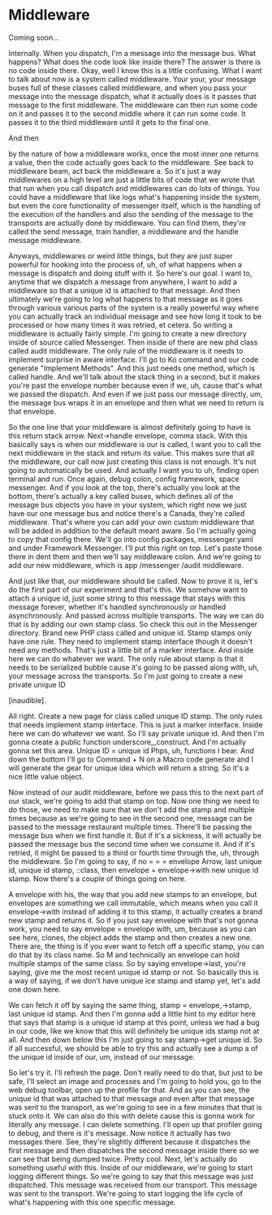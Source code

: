 # Middleware

Coming soon...

Internally. When you dispatch, I'm a message into the message bus. What happens? What
does the code look like inside there? The answer is there is no code inside there.
Okay, well I know this is a little confusing. What I want to talk about now is a
system called middleware. Your your, your message buses full of these classes called
middleware, and when you pass your message into the message dispatch, what it
actually does is it passes that message to the first middleware. The middleware can
then run some code on it and passes it to the second middle where it can run some
code. It passes it to the third middleware until it gets to the final one.

And then

by the nature of how a middleware works, once the most inner one returns a value,
then the code actually goes back to the middleware. See back to middleware beam, act
back the middleware a. So it's just a way middlewares on a high level are just a
little bits of code that we wrote that that run when you call dispatch and
middlewares can do lots of things. You could have a middleware that like logs what's
happening inside the system, but even the core functionality of messenger itself,
which is the handling of the execution of the handlers and also the sending of the
message to the transports are actually done by middleware. You can find them, they're
called the send message, train handler, a middleware and the handle message
middleware.

Anyways, middlewares or weird little things, but they are just super powerful for
hooking into the process of, uh, of what happens when a message is dispatch and doing
stuff with it. So here's our goal. I want to, anytime that we dispatch a message from
anywhere, I want to add a middleware so that a unique id is attached to that message.
And then ultimately we're going to log what happens to that message as it goes
through various various parts of the system is a really powerful way where you can
actually track an individual message and see how long it took to be processed or how
many times it was retried, et cetera. So writing a middleware is actually fairly
simple. I'm going to create a new directory inside of source called Messenger. Then
inside of there are new phd class called audit middleware. The only rule of the
middleware is it needs to implement surprise in aware interface. I'll go to Ko
command and our code generate "Implement Methods". And this just needs one method,
which is called handle. And we'll talk about the stack thing in a second, but it
makes you're past the envelope number because even if we, uh, cause that's what we
passed the dispatch. And even if we just pass our message directly, um, the message
bus wraps it in an envelope and then what we need to return is that envelope.

So the one line that your middleware is almost definitely going to have is this
return stack arrow. Next->handle envelope, comma stack. With this basically says is
when our middleware is our is called, I want you to call the next middleware in the
stack and return its value. This makes sure that all the middleware, our call now
just creating this class is not enough. It's not going to automatically be used. And
actually I want you to uh, finding open terminal and run. Once again, debug colon,
config framework, space messenger. And if you look at the top, there's actually you
look at the bottom, there's actually a key called buses, which defines all of the
message bus objects you have in your system, which right now we just have our one
message bus and notice there's a Canada, they're called middleware. That's where you
can add your own custom middleware that will be added in addition to the default
meant aware. So I'm actually going to copy that config there. We'll go into config
packages, messenger.yaml and under Framework Messenger. I'll put this right on top.
Let's paste those there in dent them and then we'll say middleware colon. And we're
going to add our new middleware, which is app /messenger /audit middleware.

And just like that, our middleware should be called. Now to prove it is, let's do the
first part of our experiment and that's this. We somehow want to attach a unique id,
just some string to this message that stays with this message forever, whether it's
handled synchronously or handled asynchronously. And passed across multiple
transports. The way we can do that is by adding our own stamp class. So check this
out in the Messenger directory. Brand new PHP class called and unique id. Stamp
stamps only have one rule. They need to implement stamp interface though it doesn't
need any methods. That's just a little bit of a marker interface. And inside here we
can do whatever we want. The only rule about stamp is that it needs to be serialized
bubble cause it's going to be passed along with, uh, your message across the
transports. So I'm just going to create a new private unique ID

[inaudible].

All right. Create a new page for class called unique ID stamp. The only rules that
needs implement stamp interface. This is just a marker interface. Inside here we can
do whatever we want. So I'll say private unique id. And then I'm gonna create a
public function underscore,_construct. And I'm actually gonna set this area. Unique
ID = unique id Phps, uh, functions I bear. And down the bottom I'll go to Command + N
on a Macro code generate and I will generate the gear for unique idea which will
return a string. So it's a nice little value object.

Now instead of our audit middleware, before we pass this to the next part of our
stack, we're going to add that stamp on top. Now one thing we need to do those, we
need to make sure that we don't add the stamp and multiple times because as we're
going to see in the second one, message can be passed to the message restaurant
multiple times. There'll be passing the message bus when we first handle it. But if
it's a sickness, it will actually be passed the message bus the second time when we
consume it. And if it's retried, it might be passed to a third or fourth time through
the, uh, through the middleware. So I'm going to say, if no = = = envelope Arrow,
last unique id, unique id stamp, ::class, then envelope = envelope->with new unique
id stamp. Now there's a couple of things going on here.

A envelope with his, the way that you add new stamps to an envelope, but envelopes
are something we call immutable, which means when you call it envelope->with instead
of adding it to this stamp, it actually creates a brand new stamp and returns it. So
if you just say envelope with that's not gonna work, you need to say envelope =
envelope with, um, because as you can see here, clones, the object adds the stamp and
then creates a new one. There are, the thing is if you ever want to fetch off a
specific stamp, you can do that by its class name. So M and technically an envelope
can hold multiple stamps of the same class. So by saying envelope->last, you're
saying, give me the most recent unique id stamp or not. So basically this is a way of
saying, if we don't have unique ice stamp and stamp yet, let's add one down here.

We can fetch it off by saying the same thing, stamp = envelope,->stamp, last unique
id stamp. And then I'm gonna add a little hint to my editor here that says that stamp
is a unique id stamp at this point, unless we had a bug in our code, like we know
that this will definitely be unique ids stamp not at all. And then down below this
I'm just going to say stamp->get unique id. So if all successful, we should be able
to try this and actually see a dump a of the unique id inside of our, um, instead of
our message.

So let's try it. I'll refresh the page. Don't really need to do that, but just to be
safe, I'll select an image and processes and I'm going to hold you, go to the web
debug toolbar, open up the profile for that. And as you can see, the unique id that
was attached to that message and even after that message was sent to the transport,
as we're going to see in a few minutes that that is stuck onto it. We can also do
this with delete cause this is gonna work for literally any message. I can delete
something. I'll open up that profiler going to debug, and there is it's message. Now
notice it actually has two messages there. See, they're slightly different because it
dispatches the first message and then dispatches the second message inside there so
we can see that being dumped twice. Pretty cool. Next, let's actually do something
useful with this. Inside of our middleware, we're going to start logging different
things. So we're going to say that this message was just dispatched. This message was
received from our transport. This message was sent to the transport. We're going to
start logging the life cycle of what's happening with this one specific message.